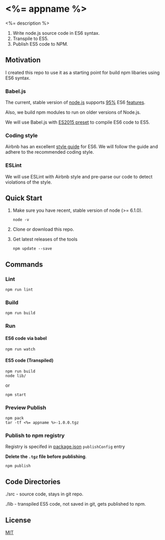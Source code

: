 #  <%= appname %>
<%= description %> 


1. Write node.js source code in ES6 syntax.
2. Transpile to ES5.
3. Publish ES5 code to NPM.

## Motivation

I created this repo to use it as a starting point for build npm libaries using ES6 syntax.

### Babel.js
The current, stable version of [node.js](https://github.com/nodejs/node/blob/master/doc/changelogs/CHANGELOG_V6.md#6.3.1) supports [95%](http://node.green/) ES6 [features](https://github.com/lukehoban/es6features). 

Also, we build npm modules to run on older versions of Node.js.

We will use Babel.js with [ES2015 preset](http://babeljs.io/docs/plugins/preset-es2015/) to compile ES6 code to ES5.


### Coding style

Airbnb has an excellent [style guide](https://github.com/airbnb/javascript) for ES6. We will follow the guide and adhere to the recommended coding style.

### ESLint

We will use ESLint with Airbnb style and pre-parse our code to detect violations of the style.

 
## Quick Start
1. Make sure you have recent, stable version of node (>= 6.1.0).

	```
	node -v
	```
2. Clone or download this repo.

3. Get latest releases of the tools

	```
	npm update --save
	```

## Commands
### Lint
```
npm run lint
```

### Build
```
npm run build
```

### Run
#### ES6 code via babel
```
npm run watch
```

#### ES5 code (Transpiled)
```
npm run build
node lib/
```
or
```
npm start
```


### Preview Publish
```
npm pack
tar -tf <%= appname %>-1.0.0.tgz
```

### Publish to npm registry
Registry is specifed in [package.json](package.json) `publishConfig` entry

**Delete the `.tgz` file before publishing**.
```
npm publish
```

###  

## Code Directories

./src - source code, stays in git repo.

./lib - transpiled ES5 code, not saved in git, gets published to npm.

## License

  [MIT](LICENSE)
